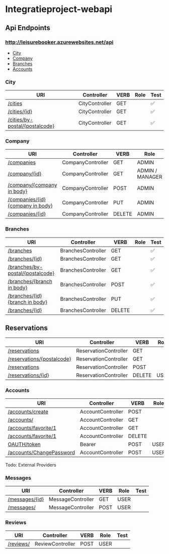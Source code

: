 # Integratieproject-webapi

## Api Endpoints

### http://leisurebooker.azurewebsites.net/api

* [City](#city)
* [Company](#company)
* [Branches](#branches)
* [Accounts](#accounts)


### City

| URI | Controller | VERB | Role | Test |
| --- | --- | --- | --- | --- |
| [/cities](http://leisurebooker.azurewebsites.net/api/cities) | CityController | GET |  | :white_check_mark: |
| [/cities/{id}](http://leisurebooker.azurewebsites.net/api/cities/1) | CityController | GET |  | :white_check_mark: |
| [/cities/by-postal/{postalcode}](http://leisurebooker.azurewebsites.net/api/cities/by-postal/2000) | CityController | GET |  | :white_check_mark: |

### Company

| URI | Controller | VERB | Role | Test |
| --- | --- | --- | --- | --- |
| [/companies](http://leisurebooker.azurewebsites.net/api/companies) | CompanyController | GET | ADMIN | :white_check_mark: |
| [/company/{id}](http://leisurebooker.azurewebsites.net/api/companies/1) | CompanyController | GET | ADMIN / MANAGER | :white_check_mark: |
| [/company/{company in body}](http://leisurebooker.azurewebsites.net/api/companies/) | CompanyController | POST | ADMIN | :white_check_mark: |
| [/companies/{id}{company in body}](http://leisurebooker.azurewebsites.net/api/companies) | CompanyController | PUT | ADMIN | :white_check_mark: |
| [/companies/{id}](http://leisurebooker.azurewebsites.net/api/companies) | CompanyController | DELETE | ADMIN | :white_check_mark: |


### Branches

| URI | Controller | VERB | Role | Test |
| --- | --- | --- | --- | --- |
| [/branches](http://leisurebooker.azurewebsites.net/api/branches) | BranchesController | GET |  | :white_check_mark: |
| [/branches/{id}](http://leisurebooker.azurewebsites.net/api/branches/1) | BranchesController | GET |  | :white_check_mark: |
| [/branches/by-postal/{postalcode}](http://leisurebooker.azurewebsites.net/api/branches/by-postal/2000) | BranchesController | GET |  | :white_check_mark: |
| [/branches/{branch in body}](http://leisurebooker.azurewebsites.net/api/branches/) | BranchesController | POST |  | :white_check_mark: |
| [/branches/{id}{branch in body}](http://leisurebooker.azurewebsites.net/api/branches/) | BranchesController | PUT |  | :white_check_mark: |
| [/branches/{id}](http://leisurebooker.azurewebsites.net/api/branches/) | BranchesController | DELETE |  | :white_check_mark: |


## Reservations
| URI | Controller | VERB | Role | Test |
| --- | --- | --- | --- | --- |
| [/reservations](http://leisurebooker.azurewebsites.net/api/reservations) | ReservationController | GET |  |  |
| [/reservations/{postalcode}](http://leisurebooker.azurewebsites.net/api/reservations/available/2550) | ReservationController | GET |  |  |
| [/reservations](http://leisurebooker.azurewebsites.net/api/reservations) | ReservationController | POST |  |  |
| [/reservations/{id}](http://leisurebooker.azurewebsites.net/api/reservations{id}) | ReservationController | DELETE | USER |  |


### Accounts

| URI | Controller | VERB | Role | Test |
| --- | --- | --- | --- | --- |
| [/accounts/create](http://leisurebooker.azurewebsites.net/api/accounts/create) | AccountController | POST |  |  |
| [/accounts/](http://leisurebooker.azurewebsites.net/api/accounts/) | AccountController | GET |  |  |
| [/accounts/favorite/1](http://leisurebooker.azurewebsites.net/api/accounts/favorite/1) | AccountController | GET |  |  |
| [/accounts/favorite/1](http://leisurebooker.azurewebsites.net/api/accounts/favorite/1) | AccountController | DELETE |  |  |
| [OAUTH/token](http://leisurebooker.azurewebsites.net/oauth/token) | Bearer | POST |  USER |  |
| [/accounts/ChangePassword](http://leisurebooker.azurewebsites.net/accounts/ChangePassword) | AccountController | POST |  USER |  |
Todo: External Providers 

### Messages

| URI | Controller | VERB | Role | Test |
| --- | --- | --- | --- | --- |
| [/messages/{id}](http://leisurebooker.azurewebsites.net/api/accounts/create) | MessageController | GET | USER |  |
| [/messages/](http://leisurebooker.azurewebsites.net/api/accounts/) | MessageController | POST | USER |  |

### Reviews

| URI | Controller | VERB | Role | Test |
| --- | --- | --- | --- | --- |
| [/reviews/](http://leisurebooker.azurewebsites.net/api/accounts/) | ReviewController | POST | USER |  |
